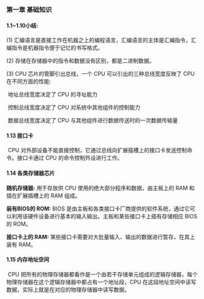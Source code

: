 ### 第一章 基础知识

#### 1.1~1.10小结:

(1) 汇编语言是直接工作在机器之上的编程语言，汇编语言的主体是汇编指令，汇编指令是机器指令便于记忆的书写格式。

(2) 存储在存储器中的指令和数据没有区别，都是二进制数据。

(3) CPU 芯片的管脚引出总线，一个 CPU 可以引出的三种总线宽度反映了 CPU 在不同方面的性能:

​		地址总线宽度决定了 CPU 的寻址能力

​		控制总线宽度决定了 CPU 对系统中其他组件的控制能力

​		数据总线宽度决定了 CPU 与其他组件进行数据传送时的一次数据传输量

#### 1.13 接口卡

​	CPU 对外部设备不能直接控制，它通过总线向扩展插槽上的接口卡发送控制命令。接口卡通过 CPU 的命令控制外设进行工作。

#### 1.14 各类存储器芯片

**随机存储器:** 用于存放供 CPU 使用的绝大部分程序和数据，由主板上的 RAM 和插在扩展插槽上的 RAM 组成。

**装有BIOS的 ROM:** BIOS 是由主板和各类接口卡厂商提供的软件系统，通过它可以利用该硬件设备进行基本的输入输出。主板和某些接口卡上插有存储相应 BIOS 的 ROM。

**接口卡上的 RAM:** 某些接口卡需要对大批量输入、输出的数据进行暂存，在其上装有 RAM。

#### 1.15 内存地址空间

​	CPU 把所有的物理存储器都看作是一个由若干存储单元组成的逻辑存储器，每个物理存储器在这个逻辑存储器中都占有一个地址段，CPU 在这段地址空间中读写数据，实际上就是在对应的物理存储器中读写数据。
